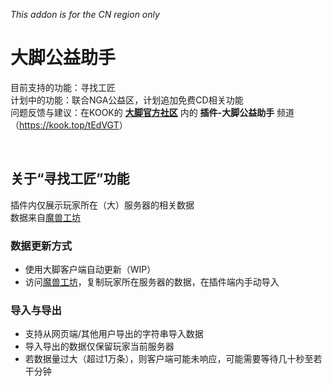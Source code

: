 *This addon is for the CN region only*

# **大脚公益助手**

目前支持的功能：寻找工匠  
计划中的功能：联合NGA公益区，计划追加免费CD相关功能  
问题反馈与建议：在KOOK的 **[大脚官方社区](https://kook.top/P7D1R1)** 内的 **插件-大脚公益助手** 频道（<https://kook.top/tEdVGT>）

&nbsp;

## 关于“寻找工匠”功能

插件内仅展示玩家所在（大）服务器的相关数据  
数据来自[魔兽工坊](https://wow.miaoyanai.com/?ref=bigfoot)

### 数据更新方式

- 使用大脚客户端自动更新（WIP）
- 访问[魔兽工坊](https://wow.miaoyanai.com/?ref=bigfoot)，复制玩家所在服务器的数据，在插件端内手动导入

### 导入与导出

- 支持从网页端/其他用户导出的字符串导入数据
- 导入导出的数据仅保留玩家当前服务器
- 若数据量过大（超过1万条），则客户端可能未响应，可能需要等待几十秒至若干分钟